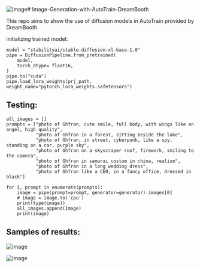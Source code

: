 ![image](https://github.com/ghfranj/Image-Generation-with-AutoTrain-DreamBooth/assets/98123238/50b54af9-6c80-4f63-ab66-913bcd940bb9)# Image-Generation-with-AutoTrain-DreamBooth

This repo aims to show the use of diffusion models in AutoTrain provided by DreamBooth

initializing trained model:
~~~
model = "stabilityai/stable-diffusion-xl-base-1.0"
pipe = DiffusionPipeline.from_pretrained(
    model,
    torch_dtype= float16,
)
pipe.to("cuda")
pipe.load_lora_weights(prj_path, weight_name="pytorch_lora_weights.safetensors")
~~~

## Testing:
~~~
all_images = []
prompts = ["photo of Ghfran, cute smile, full body, with wings like an angel, high quality",
           "photo of Ghfran in a forest, sitting beside the lake",
           "photo of Ghfran, in street, cyberpunk, like a spy, standing on a car, purple sky",
           "photo of Ghfran on a skyscraper roof, firework, smiling to the camera",
           "photo of Ghfran in samurai costum in china, realism",
           "photo of Ghfran in a long wedding dress",
           "photo of Ghfran like a CEO, in a fancy office, dressed in black"]

for i, prompt in enumerate(prompts):
    image = pipe(prompt=prompt, generator=generator).images[0]
    # image = image.to('cpu')
    print(type(image))
    all_images.append(image)
    print(image)
~~~

## Samples of results:

![image](https://github.com/ghfranj/Image-Generation-with-AutoTrain-DreamBooth/assets/98123238/41f3dca8-b086-4fe2-8b66-d46cf29fd140)


![image](https://github.com/ghfranj/Image-Generation-with-AutoTrain-DreamBooth/assets/98123238/4853dbe5-a7e1-4690-ac3c-b4f573feae5c)



